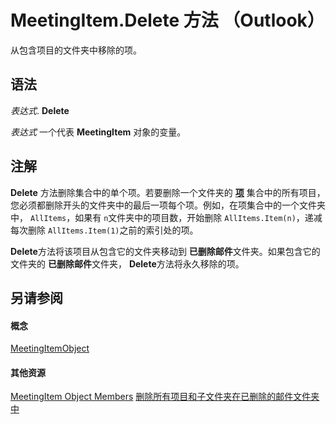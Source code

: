 
# MeetingItem.Delete 方法 （Outlook）

从包含项目的文件夹中移除的项。


## 语法

 _表达式_. **Delete**

 _表达式_ 一个代表 **MeetingItem** 对象的变量。


## 注解

 **Delete** 方法删除集合中的单个项。若要删除一个文件夹的 **[项](441820e7-5fe8-e5ef-83c0-9c87fd3dc9e3.md)** 集合中的所有项目，您必须都删除开头的文件夹中的最后一项每个项。例如，在项集合中的一个文件夹中， `AllItems`，如果有 `n`文件夹中的项目数，开始删除 `AllItems.Item(n)`，递减每次删除 `AllItems.Item(1)`之前的索引处的项。

 **Delete**方法将该项目从包含它的文件夹移动到 **已删除邮件**文件夹。如果包含它的文件夹的 **已删除邮件**文件夹，  **Delete**方法将永久移除的项。


## 另请参阅


#### 概念


[MeetingItemObject](b75730f5-b395-3d66-5acd-b64fd8fcd78f.md)
#### 其他资源


[MeetingItem Object Members](9ae6a19d-d326-4c37-90d8-5ed9933672a0.md)
[删除所有项目和子文件夹在已删除的邮件文件夹中](http://msdn.microsoft.com/library/359a416b-43d4-396e-e348-5624c4ca3599%28Office.15%29.aspx)